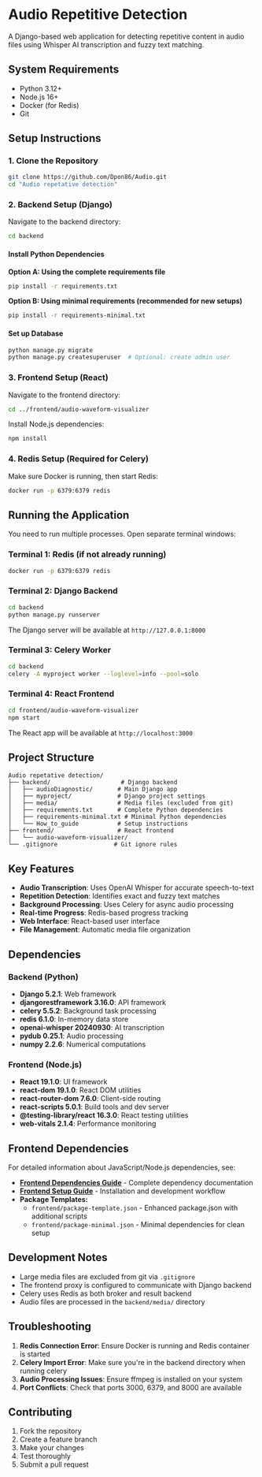 # Audio Repetitive Detection

A Django-based web application for detecting repetitive content in audio files using Whisper AI transcription and fuzzy text matching.

## System Requirements

- Python 3.12+
- Node.js 16+
- Docker (for Redis)
- Git

## Setup Instructions

### 1. Clone the Repository

```bash
git clone https://github.com/Dpon86/Audio.git
cd "Audio repetative detection"
```

### 2. Backend Setup (Django)

Navigate to the backend directory:
```bash
cd backend
```

#### Install Python Dependencies

**Option A: Using the complete requirements file**
```bash
pip install -r requirements.txt
```

**Option B: Using minimal requirements (recommended for new setups)**
```bash
pip install -r requirements-minimal.txt
```

#### Set up Database
```bash
python manage.py migrate
python manage.py createsuperuser  # Optional: create admin user
```

### 3. Frontend Setup (React)

Navigate to the frontend directory:
```bash
cd ../frontend/audio-waveform-visualizer
```

Install Node.js dependencies:
```bash
npm install
```

### 4. Redis Setup (Required for Celery)

Make sure Docker is running, then start Redis:
```bash
docker run -p 6379:6379 redis
```

## Running the Application

You need to run multiple processes. Open separate terminal windows:

### Terminal 1: Redis (if not already running)
```bash
docker run -p 6379:6379 redis
```

### Terminal 2: Django Backend
```bash
cd backend
python manage.py runserver
```
The Django server will be available at `http://127.0.0.1:8000`

### Terminal 3: Celery Worker
```bash
cd backend
celery -A myproject worker --loglevel=info --pool=solo
```

### Terminal 4: React Frontend
```bash
cd frontend/audio-waveform-visualizer
npm start
```
The React app will be available at `http://localhost:3000`

## Project Structure

```
Audio repetative detection/
├── backend/                    # Django backend
│   ├── audioDiagnostic/       # Main Django app
│   ├── myproject/             # Django project settings
│   ├── media/                 # Media files (excluded from git)
│   ├── requirements.txt       # Complete Python dependencies
│   ├── requirements-minimal.txt # Minimal Python dependencies
│   └── How_to_guide           # Setup instructions
├── frontend/                  # React frontend
│   └── audio-waveform-visualizer/
└── .gitignore                # Git ignore rules
```

## Key Features

- **Audio Transcription**: Uses OpenAI Whisper for accurate speech-to-text
- **Repetition Detection**: Identifies exact and fuzzy text matches
- **Background Processing**: Uses Celery for async audio processing
- **Real-time Progress**: Redis-based progress tracking
- **Web Interface**: React-based user interface
- **File Management**: Automatic media file organization

## Dependencies

### Backend (Python)
- **Django 5.2.1**: Web framework
- **djangorestframework 3.16.0**: API framework
- **celery 5.5.2**: Background task processing
- **redis 6.1.0**: In-memory data store
- **openai-whisper 20240930**: AI transcription
- **pydub 0.25.1**: Audio processing
- **numpy 2.2.6**: Numerical computations

### Frontend (Node.js)
- **React 19.1.0**: UI framework
- **react-dom 19.1.0**: React DOM utilities
- **react-router-dom 7.6.0**: Client-side routing
- **react-scripts 5.0.1**: Build tools and dev server
- **@testing-library/react 16.3.0**: React testing utilities
- **web-vitals 2.1.4**: Performance monitoring

## Frontend Dependencies

For detailed information about JavaScript/Node.js dependencies, see:
- **[Frontend Dependencies Guide](frontend/FRONTEND_DEPENDENCIES.md)** - Complete dependency documentation
- **[Frontend Setup Guide](frontend/SETUP_GUIDE.md)** - Installation and development workflow
- **Package Templates:**
  - `frontend/package-template.json` - Enhanced package.json with additional scripts
  - `frontend/package-minimal.json` - Minimal dependencies for clean setup

## Development Notes

- Large media files are excluded from git via `.gitignore`
- The frontend proxy is configured to communicate with Django backend
- Celery uses Redis as both broker and result backend
- Audio files are processed in the `backend/media/` directory

## Troubleshooting

1. **Redis Connection Error**: Ensure Docker is running and Redis container is started
2. **Celery Import Error**: Make sure you're in the backend directory when running celery
3. **Audio Processing Issues**: Ensure ffmpeg is installed on your system
4. **Port Conflicts**: Check that ports 3000, 6379, and 8000 are available

## Contributing

1. Fork the repository
2. Create a feature branch
3. Make your changes
4. Test thoroughly
5. Submit a pull request